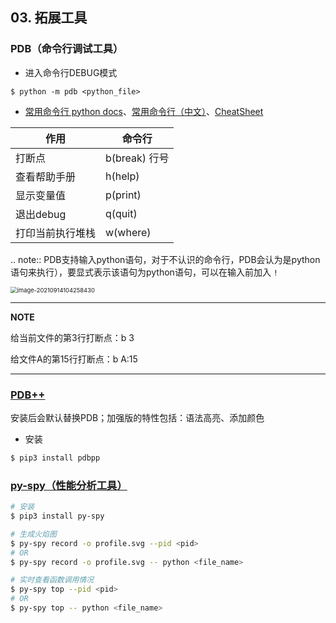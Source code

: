 ## 03. 拓展工具

### PDB（命令行调试工具）

* 进入命令行DEBUG模式

```
$ python -m pdb <python_file>
```

* [常用命令行 python docs](https://docs.python.org/3/library/pdb.html#debugger-commands)、[常用命令行（中文）](https://www.cnblogs.com/xiaohai2003ly/p/8529472.html)、[CheatSheet](https://appletree.or.kr/quick_reference_cards/Python/Python%20Debugger%20Cheatsheet.pdf)

| 作用             | 命令行        |
| ---------------- | ------------- |
| 打断点           | b(break) 行号 |
| 查看帮助手册     | h(help)       |
| 显示变量值       | p(print)      |
| 退出debug        | q(quit)       |
| 打印当前执行堆栈 | w(where)      |

.. note:: PDB支持输入python语句，对于不认识的命令行，PDB会认为是python语句来执行），要显式表示该语句为python语句，可以在输入前加入 `!`

<img src="https://natsu-akatsuki.oss-cn-guangzhou.aliyuncs.com/img/image-20210914104258430.png" alt="image-20210914104258430" style="zoom:67%;" />

---

**NOTE**

给当前文件的第3行打断点：b 3

给文件A的第15行打断点：b A:15

---

### [PDB++](https://github.com/pdbpp/pdbpp)

安装后会默认替换PDB；加强版的特性包括：语法高亮、添加颜色

* 安装

```bash
$ pip3 install pdbpp
```

### [py-spy（性能分析工具）](https://github.com/benfred/py-spy)

```bash
# 安装
$ pip3 install py-spy

# 生成火焰图
$ py-spy record -o profile.svg --pid <pid>
# OR
$ py-spy record -o profile.svg -- python <file_name>

# 实时查看函数调用情况
$ py-spy top --pid <pid>
# OR
$ py-spy top -- python <file_name>
```
